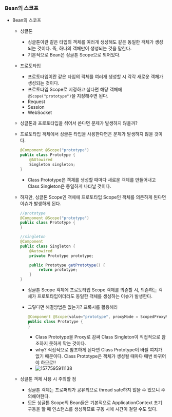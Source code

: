 ### Bean의 스코프

- Bean의 스코프

  - 싱글톤

    - 싱글톤이란 같은 타입의 객체를 여러개 생성해도 같은 동일한 객체가 생성되는 것이다. 즉, 하나의 객체만이 생성되는 것을 말한다.
    - 기본적으로 Bean은 싱글톤 Scope으로 되어있다.

  - 프로토타입

    - 프로토타입이란 같은 타입의 객체를 여러개 생성할 시 각각 새로운 객체가 생성되는 것이다.
    - 프로토타입 Scope로 지정하고 싶다면 해당 객체에 `@Scope("prototype")`을 지정해주면 된다.
    - Request
    - Session
    - WebSocket

  -   싱글톤과 프로토타입을 섞어서 쓴다면 문제가 발생하지 않을까?

    - 프로토타입 객체에서 싱글톤 타입을 사용한다면은 문제가 발생하지 않을 것이다.

      ```java
      @Component @Scope("prototype")
      public class Prototype {
          @AUtowired
          Singleton singleton;
      }
      ```

      - Class Prototype은 객체를 생성할 때마다 새로운 객체를 만들어내고 Class Singleton은 동일하게 나타날 것이다.

    - 하지만, 싱글톤 Scope인 객체에 프로토타입 Scope인 객체를 의존하게 된다면 이슈가 발생하게 된다.

      ```java
      //prototype
      @Component @Scope("prototype")
      public class Prototype {
      }
      
      //singleton
      @Component
      public class Singleton {
          @Autowired
          private Prototype prototype;
      
          public Prototype getPrototype() {
              return prototype;
          }
      }
      ```

      - 싱글톤 Scope 객체에 프로토타입 Scope 객체를 의존할 시, 의존하는 객체가 프로토타입이더라도 동일한 객체를 생성하는 이슈가 발생한다.

      - 그렇다면 해결방법은 없는가? 프록시를 활용해라

        ```java
        @Component @Scope(value="prototype", proxyMode = ScopedProxyMode.TARGET_CLASS)
        public class Prototype {
        }
        ```

        - Class Prototype을 Proxy로 감싸 Class Singleton이 직접적으로 참조하지 못하게 막는 것이다.
        - why? 직접적으로 참조하게 된다면 Class Prototype이 바뀔 여지가 없기 때문이다. Class Prototype은 객체가 생성될 때마다 매번 바뀌어야 하므로!!
        - ![1577595911138](C:\Users\user\AppData\Roaming\Typora\typora-user-images\1577595911138.png)

  - 싱글톤 객체 사용 시 주의할 점

    - 싱글톤 객체는 프로퍼티가 공유되므로 thread safe하지 않을 수 있으니 주의해야한다.
    - 모든 싱글톤 Scope의 Bean들은 기본적으로 ApplicationContext 초기 구동을 할 때 인스턴스를 생성하므로 구동 시에 시간이 걸릴 수도 있다.

